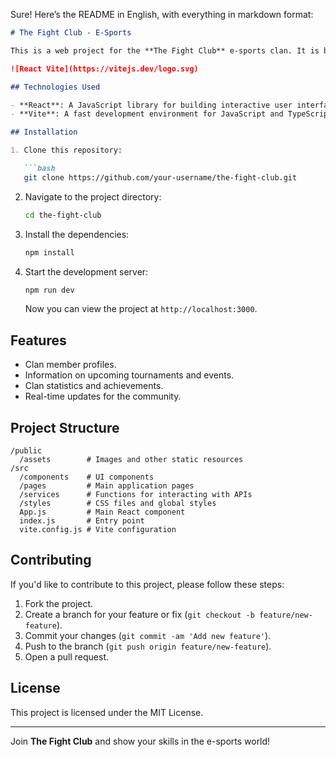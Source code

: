 Sure! Here’s the README in English, with everything in markdown format:

```markdown
# The Fight Club - E-Sports

This is a web project for the **The Fight Club** e-sports clan. It is built with **React** and **Vite** to provide a fast and modern experience for the clan members and supporters.

![React Vite](https://vitejs.dev/logo.svg)

## Technologies Used

- **React**: A JavaScript library for building interactive user interfaces.
- **Vite**: A fast development environment for JavaScript and TypeScript projects.

## Installation

1. Clone this repository:

   ```bash
   git clone https://github.com/your-username/the-fight-club.git
   ```

2. Navigate to the project directory:

   ```bash
   cd the-fight-club
   ```

3. Install the dependencies:

   ```bash
   npm install
   ```

4. Start the development server:

   ```bash
   npm run dev
   ```

   Now you can view the project at `http://localhost:3000`.

## Features

- Clan member profiles.
- Information on upcoming tournaments and events.
- Clan statistics and achievements.
- Real-time updates for the community.

## Project Structure

```
/public
  /assets        # Images and other static resources
/src
  /components    # UI components
  /pages         # Main application pages
  /services      # Functions for interacting with APIs
  /styles        # CSS files and global styles
  App.js         # Main React component
  index.js       # Entry point
  vite.config.js # Vite configuration
```

## Contributing

If you'd like to contribute to this project, please follow these steps:

1. Fork the project.
2. Create a branch for your feature or fix (`git checkout -b feature/new-feature`).
3. Commit your changes (`git commit -am 'Add new feature'`).
4. Push to the branch (`git push origin feature/new-feature`).
5. Open a pull request.

## License

This project is licensed under the MIT License.

---

Join **The Fight Club** and show your skills in the e-sports world!

```